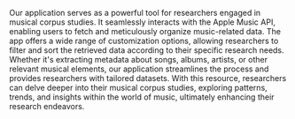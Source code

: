 Our application serves as a powerful tool for researchers engaged in musical corpus studies. It seamlessly interacts with the Apple Music API, enabling users to fetch and meticulously organize music-related data. The app offers a wide range of customization options, allowing researchers to filter and sort the retrieved data according to their specific research needs. Whether it's extracting metadata about songs, albums, artists, or other relevant musical elements, our application streamlines the process and provides researchers with tailored datasets. With this resource, researchers can delve deeper into their musical corpus studies, exploring patterns, trends, and insights within the world of music, ultimately enhancing their research endeavors.
